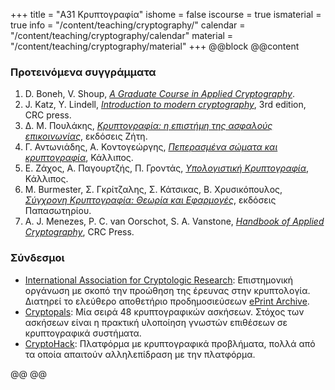 +++
title = "Α31 Κρυπτογραφία"
ishome = false
iscourse = true
ismaterial = true
info = "/content/teaching/cryptography/"
calendar = "/content/teaching/cryptography/calendar"
material = "/content/teaching/cryptography/material"
+++
@@block
@@content

### Προτεινόμενα συγγράμματα
 1. D. Boneh, V. Shoup, [*A Graduate Course in Applied Cryptography*](https://toc.cryptobook.us/).
 2. J. Katz, Y. Lindell, [*Introduction to modern cryptography*](https://www.routledge.com/Introduction-to-Modern-Cryptography/Katz-Lindell/p/book/9780815354369), 3rd edition, CRC press.
 3. Δ. Μ. Πουλάκης, [*Κρυπτογραφία: η επιστήμη της ασφαλούς επικοινωνίας*](https://ziti.gr/vivlio/poylakis-dimitris-kryptografia/), εκδόσεις Ζήτη.
 4. Γ. Αντωνιάδης, Α. Κοντογεώργης, [*Πεπερασμένα σώματα και κρυπτογραφία*](https://repository.kallipos.gr/handle/11419/155), Κάλλιπος.
 5. Ε. Ζάχος, Α. Παγουρτζής, Π. Γροντάς, [*Υπολογιστική Κρυπτογραφία*](https://repository.kallipos.gr/handle/11419/5439), Κάλλιπος.
 6. M. Burmester, Σ. Γκρίτζαλης, Σ. Κάτσικας, Β. Χρυσικόπουλος, [*Σύγχρονη Κρυπτογραφία: Θεωρία και Εφαρμογές*](https://ekdoseis-papasotiriou.gr/products/9789607182760-burmester-mike-sugchroni-kruptografia), εκδόσεις Παπασωτηρίου.
 7. A. J. Menezes, P. C. van Oorschot, S. A. Vanstone, [*Handbook of Applied Cryptography*](http://www.cacr.math.uwaterloo.ca/hac/), CRC Press.

### Σύνδεσμοι
 - [International Association for Cryptologic Research](https://www.iacr.org/): Επιστημονική οργάνωση με σκοπό την προώθηση της έρευνας στην κρυπτoλογία. Διατηρεί το ελεύθερο αποθετήριο προδημοσιεύσεων [ePrint Archive](https://eprint.iacr.org/).
 - [Cryptopals](https://cryptopals.com/): Μία σειρά 48 κρυπτογραφικών ασκήσεων. Στόχος των ασκήσεων είναι η πρακτική υλοποίηση γνωστών επιθέσεων σε κρυπτογραφικά συστήματα.
 - [CryptoHack](https://cryptohack.org/): Πλατφόρμα με κρυπτογραφικά προβλήματα, πολλά από τα οποία απαιτούν αλληλεπίδραση με την πλατφόρμα.

@@
@@
